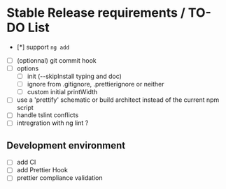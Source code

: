 # Stable Release requirements / TO-DO List

* [*] support `ng add`
* [ ] (optionnal) git commit hook
* [ ] options
  * [ ] init (--skipInstall typing and doc)
  * [ ] ignore from .gitignore, .prettierignore or neither
  * [ ] custom initial printWidth
* [ ] use a 'prettify' schematic or build architect instead of the current npm script
* [ ] handle tslint conflicts
* [ ] intregration with ng lint ?

## Development environment

* [ ] add CI
* [ ] add Prettier Hook
* [ ] prettier compliance validation
